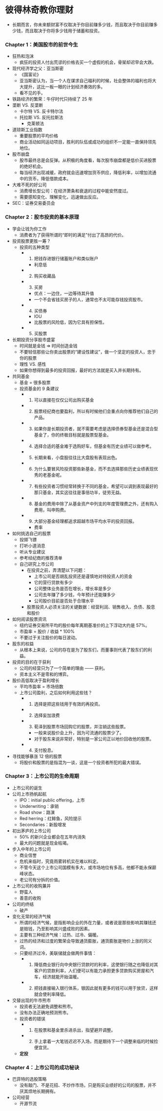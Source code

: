 # 彼得林奇教你理财
* 长期而言，你未来额财富不仅取决于你目前赚多少钱，而且取决于你目前赚多少钱，而且取决于你将多少钱用于储蓄和投资。
### Chapter 1：美国股市的前世今生
* 狂热和泡沫
   * 疯狂的投资人付出荒谬的价格去买一个虚假的机会，骨架却迟早会大跌。
* 现代经济学之父：亚当斯密
   * 《国富论》
   * 亚当斯密认为，当一个人在谋求自己福利的时候，社会整体的福利也将大大提升，这比一板一眼的计划经济奏效的多。
   * 看不见的手。
* 铁路经济的繁荣：牛仔时代只持续了 25 年
* 垄断 VS. 反垄断
   * 卡尔特 VS. 反卡特尔法
   * 托拉斯 VS. 反托拉斯法
      * 克莱顿法
* 道琼斯工业指数
   * 重要股票的平均价格
   * 商业活动如同运动项目，胜利的队伍或成功的组织不一定能一直保持领先地位。
* 股市崩盘
   * 股市最终总是会反弹。从积极的角度看，每次股市崩盘都是低价买进股票的绝好机会。         
   * 每当经济出现减缓，政府就会迅速增加货币供应，降低利率，以增加流通中的货币，降低借款成本。
* 大难不死的好公司
   * 消费增长型公司：在经济萧条和衰退的过程中能安然度过。
   * 需要感知变化、理解变化，迅速做出反应。
* SEC：证券交易委员会

### Chapter 2：股市投资的基本原理
* 学会让钱为你工作
   * 消费者为了获得所谓的“即时的满足”付出了高昂的代价。
* 投资股票更胜一筹？
   * 投资的五种类型
      * 1. 把钱存进银行储蓄账户和类似账户
         * 利息低
      * 2. 购买收藏品
      * 3. 买房
         * 优点：一边住，一边等待其升值
         * 一个不会省钱买房子的人，通常也不太可能存钱投资股市。
      * 4. 买债券
         * IOU
         * 比股票的风险低，因为它具有担保性。
      * 5. 买股票
* 长期投资分享股市盛宴
   * 时间就是金钱 => 时间创造金钱
   * 不要轻信那些让你卖出股票的“建设性建议”，做一个坚定的投资人，忠于你的股票
   * 理性 VS. 感性
   * 如果你想得到最多的投资回报，最好的方法就是买入并长期持有。
* 共同基金
   * 基金 = 很多股票
   * 投资基金的 9 条建议
      * 1. 可以直接在仅仅公司出购买基金
      * 2. 股票经纪商也要盈利，所以有时候他们会重点向你推荐他们自己的产品。
      * 3. 如果你是长期投资者，就不需要考虑是选择债券型基金还是混合型基金了，你的终极目标就是股票型基金。
      * 4. 选择合适的基金难于选购好车，但基金有历史业绩可以做参考。
      * 5. 长期来看，小盘股往往比大盘股有表现出色。
      * 6. 为什么要冒风险投资那些新基金，而不去选择那些历史业绩表现优秀的老基金呢。
      * 7. 有些投资者习惯经常转换于不同的基金，希望可以调到表现最好的那只基金，其实这往往是事倍功半，徒劳无益。
      * 8. 基金的费用中除了从基金资产中列支的年度管理费之外，还有购入费用，叫申购费。
      * 9. 大部分基金经理都追求超越市场平均水平的投资回报。
         * 费率
* 如何挑选自己的股票
   * 投掷飞镖
   * 打听小道消息
   * 听从专业建议
   * 参考经纪商的推荐清单
   * 自己研究上市公司
      * 在投资之前，弄清楚以下问题：
         * 上市公司是否胡乱投资还是谨慎地对待投资人的资金
         * 它的营行贷款有多少
         * 公司整体业务是否在增长，增长率是多少
         * 公司去年赚了多少钱，今年预计还能赚多少
         * 公司股价目前是否处于合理水平
      * 股票投资人必须关注的关键数据：经营利润、销售收入、负债、股息和股价
* 如何阅读股票资讯
   * 纽约证券交易所平均的股价每年离期基准价的上下浮动大约是 57%。
   * 市盈率 = 股价 / 收益 * 100%
   * 不要过于关注股价的每日波动。
* 股东的权益
   * 从根本上来说，公司的存在是为了股东们，而董事则代表了股东们的利益。
* 投资的目的在于获利
   * 公司的经营只为了一个简单的理由 —— 获利。 
   * 资本主义不是零和的博弈。
* 股价高低取决于盈利增长
   * 平均市盈率 = 市场倍数    
   * 上市公司盈利，之后如何利用这些钱？
      * 1. 选择是把这些钱用于有效的再投资。 
      * 2. 选择妄加浪费
      * 3. 荀泽到股票市场回购它的股票，并注销这些股票。
         * 一般来说股价会上升，因为可流通的股票少了。
         * 对于股东来说非常好，特别是一家公司正以地价回收他的股票。
      * 4. 支付股息。
* 寻找能够暴涨 12 倍的股票
   * 将股价和股票的是指混为一谈，这是一个投资者所犯的最大错误。

### Chapter 3：上市公司的生命周期
* 上市公司的诞生
* 公司上市扬帆起航
   * IPO：initial public offering，上市
   * Underwriting：承销
   * Road show：路演
   * Red herring：红鲱鱼，风险提示
   * Secondaries：新股增发
* 初出茅庐的上市公司
   * 50% 的新兴企业都会在五年内消失
   * 最大的问题就是现金枯竭。
* 步入中年的上市公司
   * 商业信誉
   * 危机来临时，究竟雨雾转机实在难以料定。      
   * 不管今天这个上市公司国模有多大，或市场地位有多高，他都不能永保巅峰状态。
   * 老公司有分拆的价值。
* 上市公司的收购兼并
   * 野蛮人
   * 善意的收购
* 公司的终结
   * 破产   
* 变化无常的经济气候
   * 所谓的经济气候，是指影响企业的外在力量，或者说是那些影响其赚钱还是赔钱，乃至影响其兴盛成败的因素。
   * 主要有三种经济气候：过热、过冷、偏暖。
   * 过热的经济和过度的繁荣会导致通货膨胀，通货膨胀是物价上涨的同义词。
   * 只要经济过冷，美联储就会做两件事情：
      * 1. 降低商业银行向中央银行贷款时的利率，这使银行随之也降低对其客户的贷款利率，人们便可以有能力承担更多贷款购买房屋和汽车，经济就能开始温暖。
      * 2. 把钱直接输入银行体系，银因此就有更多的钱可以用于放贷，这样就会使利率降低。
* 交替出现的牛市熊市
   * 投资者无法避免调整和熊市。
   * 没有办法正确地预测熊市。
   * 投资者的错误
      * 1. 在股票和基金里杀进杀出，指望避开调整。
      * 2. 手上拿着一大笔钱迟迟不入场，而是期待下一个调整来临的时候捡便宜货。    
   * **定投**

### Chapter 4：上市公司的成功秘诀
* 巴菲特的选股策略
   * 没有敲门、不是花招、不炒作市场，只是购买业绩好的公司的股票，并不厌其烦地长期拥有。
* 公司经营
   * 开源节流